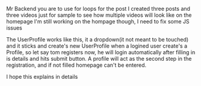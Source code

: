 Mr Backend you are to use for loops for the post
I created three posts and three videos just for sample to see how multiple videos will look like on the homepage
I'm still working on the hompage though, I need to fix some JS issues


<!--Joshua Part-->
The UserProfile works like this, it a dropdown(it not meant to be touched) and it sticks and create's new UserProfile when a logined user create's a Profile, so let say tom registers now, he will login automatically after filling in is details and hits submit button.
A profile will act as the second step in the registration, and if not filled homepage can't be entered.

I hope this explains in details
